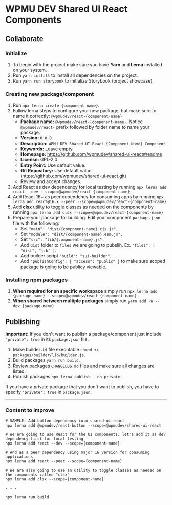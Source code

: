 # WPMU DEV Shared UI React Components

## Collaborate

### Initialize
1. To begin with the project make sure you have **Yarn** and **Lerna** installed on your system.
2. Run `yarn install` to install all dependencies on the project.
3. Run `yarn run storybook` to initialize Storybook (project showcase).

### Creating new package/component
1. Run `npx lerna create {component-name}`.
2. Follow lerna steps to configure your new package, but make sure to name it correctly: `@wpmudev/react-{component-name}`
	- **Package name:** `@wpmudev/react-{component-name}`. Notice `@wpmudev/react-` prefix followed by folder name to name your package.
	- **Version:** `0.0.0`
	- **Description:** `WPMU DEV Shared UI React {Component Name} Component`
	- **Keywords:** Leave empty.
	- **Homepage:** https://github.com/wpmudev/shared-ui-react#readme
	- **License:** GPL-2.0
	- **Entry Point:** Use default value.
	- **Git Repository:** Use default value (https://github.com/wpmudev/shared-ui-react.git)
	- Review and accept changes.
3. Add React as dev dependency for local testing by running `npx lerna add react --dev --scope=@wpmudev/react-{component-name}`
4. Add React 16+ as peer dependency for consuming apps by running `npx lerna add react@16.x --peer --scope=@wpmudev/react-{component-name}`
5. Add **clsx** utility to toggle classes as needed on the components by running `npx lerna add clsx --scope=@wpmudev/react-{component-name}`
6. Prepare your package for building. Edit your component `package.json` file with the following:
	- Set `"main": "dist/{component-name}.cjs.js",`
	- Set `"module": "dist/{component-name}.esm.js",`
	- Set `"src": "lib/{component-name}.js",`
	- Add `dist` folder to `files` we are going to pubslih. Ex. `"files": [ "dist", "lib" ]`.
	- Add builder script `"build": "sui-builder"`.
	- Add `"publishConfig": { "access": "public" }` to make sure scoped package is going to be publicy viewable.

### Installing npm packages

1. **When required for an specific workspace** simply run `npx lerna add {package-name} --scope=@wpmudev/react-{component-name}`
2. **When shared between multiple packages** simply run `yarn add -W --dev {package-name}`

## Publishing

**Important:** If you don't want to publish a package/component just include `"private": true` in its `package.json` file.

1. Make builder JS file executable `chmod +x packages/builder/lib/builder.js`.
2. Build packages `yarn run build`.
3. Review packages `CHANGELOG.md` files and make sure all changes are listed.
4. Publish packages `npx lerna publish --no-private`.

If you have a private package that you don't want to publish, you have to specify `"private": true` in `package.json`.

***

### Content to improve

```
# SAMPLE: Add button dependency into shared-ui-react
npx lerna add @wpmudev/react-button --scope=@wpmudev/shared-ui-react

# We are going to use React for the UI components, let's add it as dev dependency first for local testing
npx lerna add react --dev --scope={component-name}

# And as a peer dependency using major 16 version for consuming applications
npx lerna add react --peer --scope={component-name}

# We are also going to use an utility to toggle classes as needed on the components called "clsx"
npx lerna add clsx --scope={component-name}

- - -

npx lerna run build
```